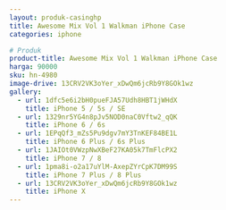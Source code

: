 ```yaml
---
layout: produk-casinghp
title: Awesome Mix Vol 1 Walkman iPhone Case
categories: iphone

# Produk
product-title: Awesome Mix Vol 1 Walkman iPhone Case
harga: 90000
sku: hn-4980
image-drive: 13CRV2VK3oYer_xDwQm6jcRb9Y8GOk1wz
gallery:
  - url: 1dfc5e6i2bH0pueFJA57Udh8HBT1jWHdX
    title: iPhone 5 / 5s / SE
  - url: 1329nr5YG4n8pJv5NOD0naC0Vftw2_qQK
    title: iPhone 6 / 6s
  - url: 1EPqQf3_mZs5Pu9dgv7mY3TnKEF84BE1L
    title: iPhone 6 Plus / 6s Plus
  - url: 1JAIOt0VWzpNwXBeF27KA05k7TmFlcPX2
    title: iPhone 7 / 8
  - url: 1pma8i-o2a17uYlM-AxepZYrCpK7DM99S
    title: iPhone 7 Plus / 8 Plus
  - url: 13CRV2VK3oYer_xDwQm6jcRb9Y8GOk1wz
    title: iPhone X
---
```

